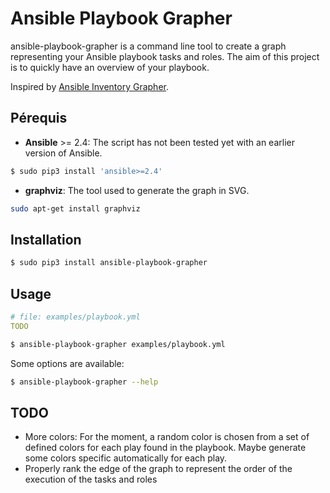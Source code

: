 # Ansible Playbook Grapher

ansible-playbook-grapher is a command line tool to create a graph representing your Ansible playbook tasks and roles. The aim of
this project is to quickly have an overview of your playbook.

Inspired by [Ansible Inventory Grapher](https://github.com/willthames/ansible-inventory-grapher).

## Pérequis
 * **Ansible** >= 2.4: The script has not been tested yet with an earlier version of Ansible. 
 ```bash
 $ sudo pip3 install 'ansible>=2.4'
 ```
 * **graphviz**: The tool used to generate the graph in SVG. 
 ```bash
 sudo apt-get install graphviz
 ```
 
## Installation
```bash
$ sudo pip3 install ansible-playbook-grapher
```

## Usage

```yaml
# file: examples/playbook.yml
TODO
```


```bash
$ ansible-playbook-grapher examples/playbook.yml
```

Some options are available:

```bash
$ ansible-playbook-grapher --help
```


## TODO

 - More colors: For the moment, a random color is chosen from a set of defined colors for each play
 found in the playbook. Maybe generate some colors specific automatically for each play.
 - Properly rank the edge of the graph to represent the order of the execution of the tasks and roles
  